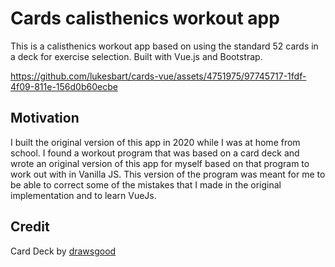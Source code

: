 # Cards calisthenics workout app
This is a calisthenics workout app based on using the standard 52 cards in a deck for exercise selection.
Built with Vue.js and Bootstrap.

https://github.com/lukesbart/cards-vue/assets/4751975/97745717-1fdf-4f09-811e-156d0b60ecbe

## Motivation
I built the original version of this app in 2020 while I was at home from school. I found a workout program that was based on a card deck and wrote an original version of this app for myself based on that program to work out with in Vanilla JS. This version of the program was meant for me to be able to correct some of the mistakes that I made in the original implementation and to learn VueJs.

## Credit
Card Deck by [drawsgood](https://drawsgood.itch.io/8bit-deck-card-assets)
